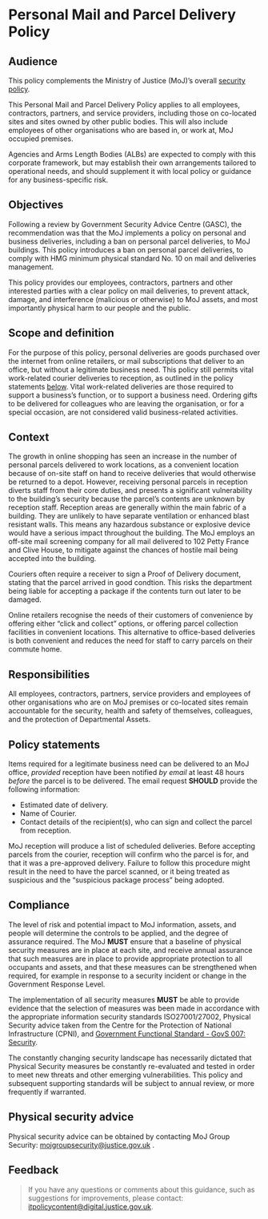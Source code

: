# Personal Mail and Parcel Delivery Policy

## Audience

This policy complements the Ministry of Justice \(MoJ\)’s overall [security policy](it-security-policy-overview.md).

This Personal Mail and Parcel Delivery Policy applies to all employees, contractors, partners, and service providers, including those on co-located sites and sites owned by other public bodies. This will also include employees of other organisations who are based in, or work at, MoJ occupied premises.

Agencies and Arms Length Bodies \(ALBs\) are expected to comply with this corporate framework, but may establish their own arrangements tailored to operational needs, and should supplement it with local policy or guidance for any business-specific risk.

## Objectives

Following a review by Government Security Advice Centre \(GASC\), the recommendation was that the MoJ implements a policy on personal and business deliveries, including a ban on personal parcel deliveries, to MoJ buildings. This policy introduces a ban on personal parcel deliveries, to comply with HMG minimum physical standard No. 10 on mail and deliveries management.

This policy provides our employees, contractors, partners and other interested parties with a clear policy on mail deliveries, to prevent attack, damage, and interference \(malicious or otherwise\) to MoJ assets, and most importantly physical harm to our people and the public.

## Scope and definition

For the purpose of this policy, personal deliveries are goods purchased over the internet from online retailers, or mail subscriptions that deliver to an office, but without a legitimate business need. This policy still permits vital work-related courier deliveries to reception, as outlined in the policy statements [below](#policy-statements). Vital work-related deliveries are those required to support a business’s function, or to support a business need. Ordering gifts to be delivered for colleagues who are leaving the organisation, or for a special occasion, are not considered valid business-related activities.

## Context

The growth in online shopping has seen an increase in the number of personal parcels delivered to work locations, as a convenient location because of on-site staff on hand to receive deliveries that would otherwise be returned to a depot. However, receiving personal parcels in reception diverts staff from their core duties, and presents a significant vulnerability to the building’s security because the parcel’s contents are unknown by reception staff. Reception areas are generally within the main fabric of a building. They are unlikely to have separate ventilation or enhanced blast resistant walls. This means any hazardous substance or explosive device would have a serious impact throughout the building. The MoJ employs an off-site mail screening company for all mail delivered to 102 Petty France and Clive House, to mitigate against the chances of hostile mail being accepted into the building.

Couriers often require a receiver to sign a Proof of Delivery document, stating that the parcel arrived in good condtion. This risks the department being liable for accepting a package if the contents turn out later to be damaged.

Online retailers recognise the needs of their customers of convenience by offering either “click and collect” options, or offering parcel collection facilities in convenient locations. This alternative to office-based deliveries is both convenient and reduces the need for staff to carry parcels on their commute home.

## Responsibilities

All employees, contractors, partners, service providers and employees of other organisations who are on MoJ premises or co-located sites remain accountable for the security, health and safety of themselves, colleagues, and the protection of Departmental Assets.

## Policy statements

Items required for a legitimate business need can be delivered to an MoJ office, *provided* reception have been notified *by email* at least 48 hours *before* the parcel is to be delivered. The email request **SHOULD** provide the following information:

-   Estimated date of delivery.
-   Name of Courier.
-   Contact details of the recipient\(s\), who can sign and collect the parcel from reception.

MoJ reception will produce a list of scheduled deliveries. Before accepting parcels from the courier, reception will confirm who the parcel is for, and that it was a pre-approved delivery. Failure to follow this procedure might result in the need to have the parcel scanned, or it being treated as suspicious and the “suspicious package process” being adopted.

## Compliance

The level of risk and potential impact to MoJ information, assets, and people will determine the controls to be applied, and the degree of assurance required. The MoJ **MUST** ensure that a baseline of physical security measures are in place at each site, and receive annual assurance that such measures are in place to provide appropriate protection to all occupants and assets, and that these measures can be strengthened when required, for example in response to a security incident or change in the Government Response Level.

The implementation of all security measures **MUST** be able to provide evidence that the selection of measures was been made in accordance with the appropriate information security standards ISO27001/27002, Physical Security advice taken from the Centre for the Protection of National Infrastructure \(CPNI\), and [Government Functional Standard - GovS 007: Security](https://www.gov.uk/government/publications/government-functional-standard-govs-007-security).

The constantly changing security landscape has necessarily dictated that Physical Security measures be constantly re-evaluated and tested in order to meet new threats and other emerging vulnerabilities. This policy and subsequent supporting standards will be subject to annual review, or more frequently if warranted.

## Physical security advice

Physical security advice can be obtained by contacting MoJ Group Security: [mojgroupsecurity@justice.gov.uk](mailto:mojgroupsecurity@justice.gov.uk) .

## Feedback

> If you have any questions or comments about this guidance, such as suggestions for improvements, please contact: [itpolicycontent@digital.justice.gov.uk](mailto:itpolicycontent@digital.justice.gov.uk).

